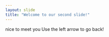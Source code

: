```yaml
---
layout: slide
title: "Welcome to our second slide!"
---
```

nice to meet you
Use the left arrow to go back!

